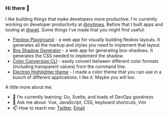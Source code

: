 ### Hi there 👋

I like building things that make developers more productive. I'm currently working on developer productivity at [@nytimes](github.com/nytimes). Before that I built apps and tooling at [@wwt](github.com/wwt). Some things I've made that you might find useful:

- [Flexbox Playground](https://flexbox.tech) - a web app for visually building flexbox layouts. It generates all the markup and styles you need to implement that layout.
- [Box Shadow Generator](https://box-shadow.dev) - a web app for generating box-shadows. It generates the CSS needed to implement the shadow.
- [Color Conversion CLI](https://www.npmjs.com/package/convert-color-cli) - easily convert between different color formats (including transparent values) from the command line.
- [Electron Highlighter theme](https://mikemcbride.dev/electron-highlighter) - I made a color theme that you can use in a bunch of different applications. I like it. Maybe you will too.


A little more about me:

- 🌱 I’m currently learning: Go, Svelte, and loads of DevOps goodness
- 💬 Ask me about: Vue, JavaScript, CSS, keyboard shortcuts, Vim
- 📫 How to reach me: [Twitter](https://twitter.com/_mcbridem_), [Email](mailto:mike@mikemcbride.dev)
